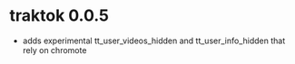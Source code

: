 # traktok 0.0.5

* adds experimental tt_user_videos_hidden and tt_user_info_hidden that rely on chromote

